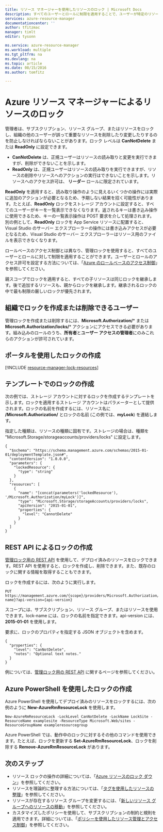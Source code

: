 ```yaml
---
title: リソース マネージャーを使用したリソースのロック | Microsoft Docs
description: すべてのユーザーとロールに制限を適用することで、ユーザーが特定のリソースの更新または削除を実行できないようにします。
services: azure-resource-manager
documentationcenter: ''
author: tfitzmac
manager: timlt
editor: tysonn

ms.service: azure-resource-manager
ms.workload: multiple
ms.tgt_pltfrm: na
ms.devlang: na
ms.topic: article
ms.date: 08/15/2016
ms.author: tomfitz

---
```

# Azure リソース マネージャーによるリソースのロック
管理者は、サブスクリプション、リソース グループ、またはリソースをロックし、組織の他のユーザーが誤って重要なリソースを削除したり変更したりするのを防止しなければならないことがあります。ロック レベルは **CanNotDelete** または **ReadOnly** に設定できます。

* **CanNotDelete** は、正規ユーザーはリソースの読み取りと変更を実行できますが、削除ができないことを示します。
* **ReadOnly** は、正規ユーザーはリソースの読み取りを実行できますが、リソースの削除やリソースへのアクションの実行はできないことを示します。リソースへのアクセス許可は、 **リーダー** ロールに限定されています。

**ReadOnly** を適用すると、読み取り操作のように見えるいくつかの操作には実際に追加のアクションが必要となるため、予期しない結果を招く可能性があります。たとえば、**ReadOnly** ロックをストレージ アカウントに設定すると、すべてのユーザーがキーを一覧表示できなくなります。返されるキーは書き込み操作に使用できるため、キーの一覧表示操作は POST 要求を介して処理されます。別の例として、**ReadOnly** ロックを App Service リソースに配置すると、Visual Studio のサーバー エクスプローラーの操作には書き込みアクセスが必要となるため、Visual Studio のサーバー エクスプローラーはリソース用のファイルを表示できなくなります。

ロールベースのアクセス制御とは異なり、管理ロックを使用すると、すべてのユーザーとロールに対して制限を適用することができます。ユーザーとロールのアクセス許可を設定する方法については、「[Azure のロールベースのアクセス制御](active-directory/role-based-access-control-configure.md)」を参照してください。

親スコープでロックを適用すると、すべての子リソースは同じロックを継承します。後で追加するリソースも、親からロックを継承します。継承されるロックの中で最も制限の厳しいロックが優先されます。

## 組織でロックを作成または削除できるユーザー
管理ロックを作成または削除するには、**Microsoft.Authorization/*** または **Microsoft.Authorization/locks/*** アクションにアクセスできる必要があります。組み込みのロールのうち、**所有者**と**ユーザー アクセスの管理者**にのみこれらのアクションが許可されています。

## ポータルを使用したロックの作成
[!INCLUDE [resource-manager-lock-resources](../includes/resource-manager-lock-resources.md)]

## テンプレートでのロックの作成
次の例では、ストレージ アカウントに対するロックを作成するテンプレートを示します。ロックを適用するストレージ アカウントはパラメーターとして提供されます。ロックの名前を作成するには、リソース名に **/Microsoft.Authorization/** とロックの名前 (この例では、**myLock**) を連結します。

指定した種類は、リソースの種類に固有です。ストレージの場合は、種類を "Microsoft.Storage/storageaccounts/providers/locks" に設定します。

    {
      "$schema": "https://schema.management.azure.com/schemas/2015-01-01/deploymentTemplate.json#",
      "contentVersion": "1.0.0.0",
      "parameters": {
        "lockedResource": {
          "type": "string"
        }
      },
      "resources": [
        {
          "name": "[concat(parameters('lockedResource'), '/Microsoft.Authorization/myLock')]",
          "type": "Microsoft.Storage/storageAccounts/providers/locks",
          "apiVersion": "2015-01-01",
          "properties": {
            "level": "CannotDelete"
          }
        }
      ]
    }

## REST API によるロックの作成
[管理ロック用の REST API](https://msdn.microsoft.com/library/azure/mt204563.aspx) を使用して、デプロイ済みのリソースをロックできます。REST API を使用すると、ロックを作成し、削除できます。また、既存のロックに関する情報を取得することもできます。

ロックを作成するには、次のように実行します。

    PUT https://management.azure.com/{scope}/providers/Microsoft.Authorization/locks/{lock-name}?api-version={api-version}

スコープには、サブスクリプション、リソース グループ、またはリソースを使用できます。lock-name には、ロックの名前を指定できます。api-version には、**2015-01-01** を使用します。

要求に、ロックのプロパティを指定する JSON オブジェクトを含めます。

    {
      "properties": {
        "level": "CanNotDelete",
        "notes": "Optional text notes."
      }
    } 

例については、[管理ロック用の REST API](https://msdn.microsoft.com/library/azure/mt204563.aspx) に関するページを参照してください。

## Azure PowerShell を使用したロックの作成
Azure PowerShell を使用してデプロイ済みのリソースをロックするには、次の例のように **New-AzureRmResourceLock** を使用します。

    New-AzureRmResourceLock -LockLevel CanNotDelete -LockName LockSite -ResourceName examplesite -ResourceType Microsoft.Web/sites -ResourceGroupName exampleresourcegroup

Azure PowerShell では、動作中のロックに対するその他のコマンドを使用できます。たとえば、ロックを更新する **Set-AzureRmResourceLock**、ロックを削除する **Remove-AzureRmResourceLock** があります。

## 次のステップ
* リソース ロックの操作の詳細については、「[Azure リソースのロック ダウン](http://blogs.msdn.com/b/cloud_solution_architect/archive/2015/06/18/lock-down-your-azure-resources.aspx)」を参照してください。
* リソースを理論的に整理する方法については、「[タグを使用したリソースの整理](resource-group-using-tags.md)」を参照してください。
* リソースが存在するリソース グループを変更するには、「[新しいリソース グループへのリソースの移動](resource-group-move-resources.md)」を参照してください。
* カスタマイズしたポリシーを使用して、サブスクリプションの制約と規則を適用できます。詳細については、「[ポリシーを使用したリソース管理とアクセス制御](resource-manager-policy.md)」を参照してください。

<!---HONumber=AcomDC_0817_2016-->